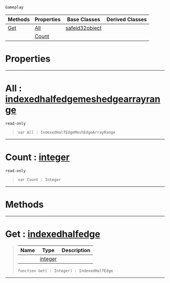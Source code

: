  `Gameplay`

|Methods|Properties|Base Classes|Derived Classes|
|---|---|---|---|
|[ Get](indexedhalfedgemeshedgearray.md#get-zilch-engine-document)|[ All](indexedhalfedgemeshedgearray.md#all-zilch-engine-document)|[safeid32object](safeid32object.md)| |
| |[ Count](indexedhalfedgemeshedgearray.md#count-zilch-engine-docume)| | |


 #  Properties


---  
 #  All : [indexedhalfedgemeshedgearrayrange](indexedhalfedgemeshedgearrayrange.md)

 `read-only`

> 
> ```TS:Nada
> var All : IndexedHalfEdgeMeshEdgeArrayRange


---  
 #  Count : [integer](../nada_base_types/integer.md)

 `read-only`

> 
> ```TS:Nada
> var Count : Integer


---  
 #  Methods


---  
 #  Get : [indexedhalfedge](indexedhalfedge.md)

> 
> |Name|Type|Description|
> |---|---|---|
> ||[integer](../nada_base_types/integer.md)| |
> ```TS:Nada
> function Get( : Integer) : IndexedHalfEdge
> ``` 


---  
 

 
